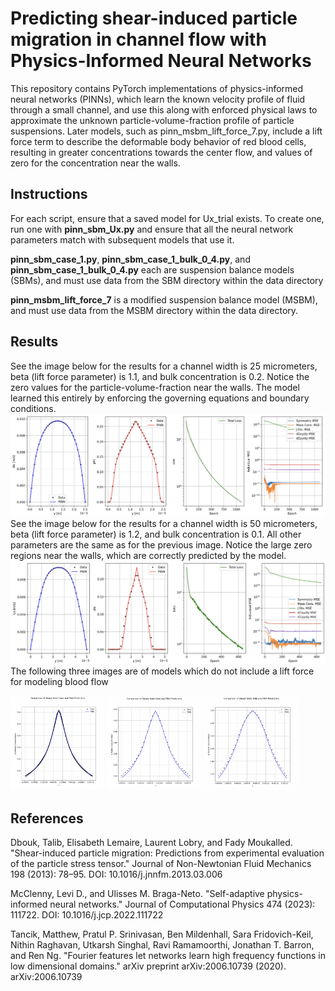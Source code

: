 # Predicting shear-induced particle migration in channel flow with Physics-Informed Neural Networks

This repository contains PyTorch implementations of physics-informed neural networks (PINNs), which learn the known velocity profile of fluid through a small channel, and use this along with enforced physical laws to approximate the unknown particle-volume-fraction profile of particle suspensions. Later models, such as pinn_msbm_lift_force_7.py, include a lift force term to describe the deformable body behavior of red blood cells, resulting in greater concentrations towards the center flow, and values of zero for the concentration near the walls. 

## Instructions

For each script, ensure that a saved model for Ux_trial exists. To create one, run one with **pinn_sbm_Ux.py** and ensure that all the neural network parameters match with subsequent models that use it. 

**pinn_sbm_case_1.py**, **pinn_sbm_case_1_bulk_0_4.py**, and **pinn_sbm_case_1_bulk_0_4.py** each are suspension balance models (SBMs), and must use data from the SBM directory within the data directory

**pinn_msbm_lift_force_7** is a modified suspension balance model (MSBM), and must use data from the MSBM directory within the data directory.

## Results

See the image below for the results for a channel width is 25 micrometers, beta (lift force parameter) is 1.1, and bulk concentration is 0.2. Notice the zero values for the particle-volume-fraction near the walls. The model learned this entirely by enforcing the governing equations and boundary conditions.
![PINN Solution](assets/Channel_width_25um_beta_1_1_phi_0_2.png)
See the image below for the results for a channel width is 50 micrometers, beta (lift force parameter) is 1.2, and bulk concentration is 0.1. All other parameters are the same as for the previous image. Notice the large zero regions near the walls, which are correctly predicted by the model.  
![PINN Solution](assets/Channel_width_50um_beta_1_2_phi_0_1.png)
The following three images are of models which do not include a lift force for modeling blood flow

<img src="assets/bulk_03.png" alt="PINN Solution 1" width="29.8%"> <img src="assets/bulk_04.png" alt="PINN Solution 2" width="30%"> <img src="assets/bulk_05.png" alt="PINN Solution 3" width="30%">

## References
Dbouk, Talib, Elisabeth Lemaire, Laurent Lobry, and Fady Moukalled. "Shear-induced particle migration: Predictions from experimental evaluation of the particle stress tensor." Journal of Non-Newtonian Fluid Mechanics 198 (2013): 78–95. DOI: 10.1016/j.jnnfm.2013.03.006

McClenny, Levi D., and Ulisses M. Braga-Neto. "Self-adaptive physics-informed neural networks." Journal of Computational Physics 474 (2023): 111722. DOI: 10.1016/j.jcp.2022.111722

Tancik, Matthew, Pratul P. Srinivasan, Ben Mildenhall, Sara Fridovich-Keil, Nithin Raghavan, Utkarsh Singhal, Ravi Ramamoorthi, Jonathan T. Barron, and Ren Ng. "Fourier features let networks learn high frequency functions in low dimensional domains." arXiv preprint arXiv:2006.10739 (2020). arXiv:2006.10739
